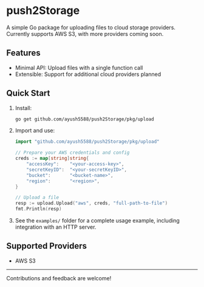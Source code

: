 # push2Storage

A simple Go package for uploading files to cloud storage providers. Currently supports AWS S3, with more providers coming soon.

## Features
- Minimal API: Upload files with a single function call
- Extensible: Support for additional cloud providers planned

## Quick Start
1. Install:
   ```sh
   go get github.com/ayush5588/push2Storage/pkg/upload
   ```
2. Import and use:
   ```go
   import "github.com/ayush5588/push2Storage/pkg/upload"

   // Prepare your AWS credentials and config
   creds := map[string]string{
       "accessKey":    "<your-access-key>",
       "secretKeyID":  "<your-secretKeyID>",
       "bucket":       "<bucket-name>",
       "region":       "<region>",
   }

   // Upload a file
   resp := upload.Upload("aws", creds, "full-path-to-file")
   fmt.Println(resp)
   ```
3. See the `examples/` folder for a complete usage example, including integration with an HTTP server.

## Supported Providers
- AWS S3

---
Contributions and feedback are welcome!

